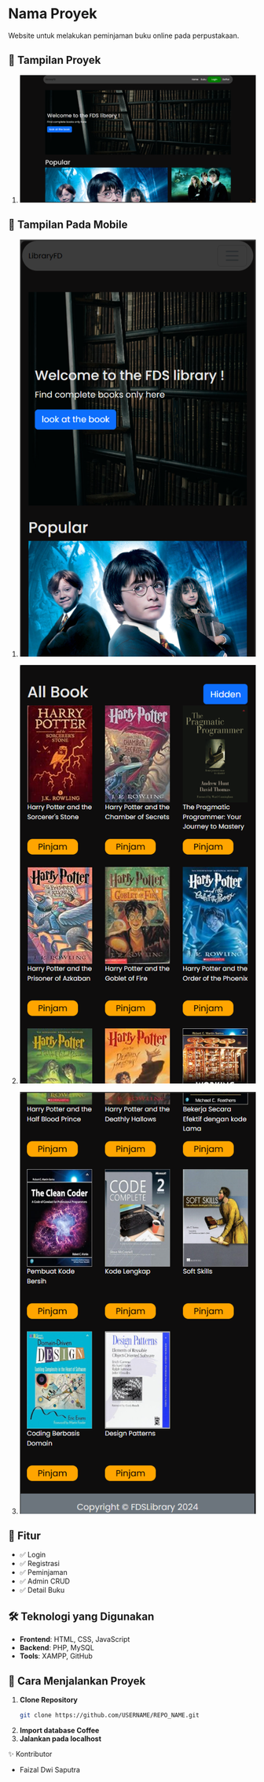 # Nama Proyek
Website untuk melakukan peminjaman buku online pada perpustakaan.

## 📸 Tampilan Proyek
1. ![Tampilan Proyek](hasil/1.png)

## 📸 Tampilan Pada Mobile
   
1. ![Tampilan Proyek](hasil/2.png)
   
2. ![Tampilan Proyek](hasil/3.png)
   
3. ![Tampilan Proyek](hasil/4.png)

## 📌 Fitur
- ✅ Login
- ✅ Registrasi
- ✅ Peminjaman
- ✅ Admin CRUD
- ✅ Detail Buku

## 🛠️ Teknologi yang Digunakan
- **Frontend**: HTML, CSS, JavaScript  
- **Backend**: PHP, MySQL  
- **Tools**: XAMPP, GitHub  

## 🚀 Cara Menjalankan Proyek
1. **Clone Repository**
   ```sh
   git clone https://github.com/USERNAME/REPO_NAME.git
2. **Import database Coffee**
3. **Jalankan pada localhost**

✨ Kontributor
- Faizal Dwi Saputra

